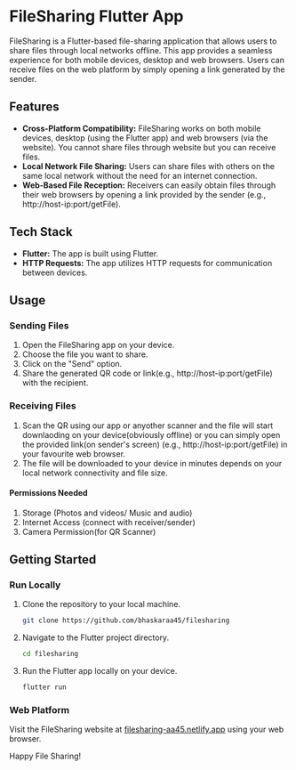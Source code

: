 # FileSharing Flutter App

FileSharing is a Flutter-based file-sharing application that allows users to share files through local networks offline. This app provides a seamless experience for both mobile devices, desktop and web browsers. Users can receive files on the web platform by simply opening a link generated by the sender.

## Features

- **Cross-Platform Compatibility:** FileSharing works on both mobile devices, desktop (using the Flutter app) and web browsers (via the website). You cannot share files through website but you can receive files.
- **Local Network File Sharing:** Users can share files with others on the same local network without the need for an internet connection.
- **Web-Based File Reception:** Receivers can easily obtain files through their web browsers by opening a link provided by the sender (e.g., http://host-ip:port/getFile).

## Tech Stack

- **Flutter:** The app is built using Flutter.
- **HTTP Requests:** The app utilizes HTTP requests for communication between devices.

## Usage

### Sending Files

1. Open the FileSharing app on your device.
2. Choose the file you want to share.
3. Click on the "Send" option.
4. Share the generated QR code or link(e.g., http://host-ip:port/getFile) with the recipient.

### Receiving Files

1. Scan the QR using our app or anyother scanner and the file will start downlaoding on your device(obviously offline) or you can simply open the provided link(on sender's screen) (e.g., http://host-ip:port/getFile) in your favourite web browser.
2. The file will be downloaded to your device in minutes depends on your local network connectivity and file size.

#### Permissions Needed
01. Storage (Photos and videos/ Music and audio)
02. Internet Access (connect with receiver/sender)
03. Camera Permission(for QR Scanner)

## Getting Started

### Run Locally

1. Clone the repository to your local machine.
   ```bash
   git clone https://github.com/bhaskaraa45/filesharing
2. Navigate to the Flutter project directory.   
   ```bash
   cd filesharing
   ```
3. Run the Flutter app locally on your device.
   ```bash
   flutter run
   ```


### Web Platform

Visit the FileSharing website at [filesharing-aa45.netlify.app](http://filesharing-aa45.netlify.app) using your web browser.

Happy File Sharing!
